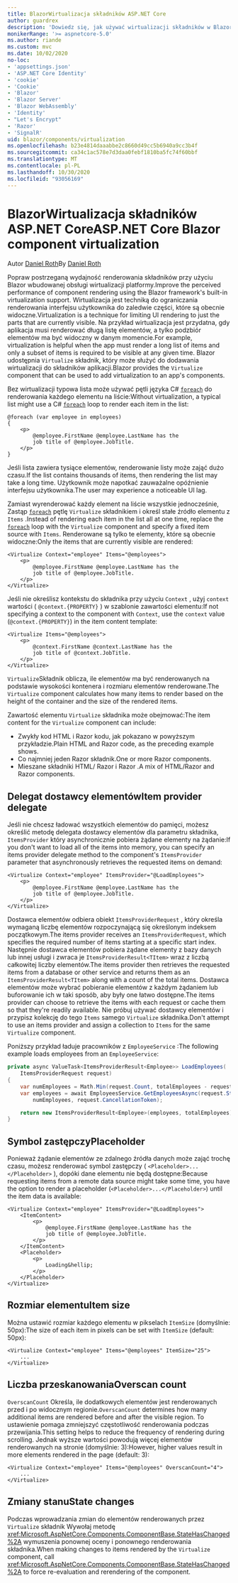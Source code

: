 ```yaml
---
title: BlazorWirtualizacja składników ASP.NET Core
author: guardrex
description: 'Dowiedz się, jak używać wirtualizacji składników w Blazor aplikacjach ASP.NET Core.'
monikerRange: '>= aspnetcore-5.0'
ms.author: riande
ms.custom: mvc
ms.date: 10/02/2020
no-loc:
- 'appsettings.json'
- 'ASP.NET Core Identity'
- 'cookie'
- 'Cookie'
- 'Blazor'
- 'Blazor Server'
- 'Blazor WebAssembly'
- 'Identity'
- "Let's Encrypt"
- 'Razor'
- 'SignalR'
uid: blazor/components/virtualization
ms.openlocfilehash: b23e4814daaabbe2c8660d49cc5b6940a9cc3b4f
ms.sourcegitcommit: ca34c1ac578e7d3daa0febf1810ba5fc74f60bbf
ms.translationtype: MT
ms.contentlocale: pl-PL
ms.lasthandoff: 10/30/2020
ms.locfileid: "93056169"
---
```

# <a name="aspnet-core-no-locblazor-component-virtualization"></a><span data-ttu-id="a621b-103">BlazorWirtualizacja składników ASP.NET Core</span><span class="sxs-lookup"><span data-stu-id="a621b-103">ASP.NET Core Blazor component virtualization</span></span>

<span data-ttu-id="a621b-104">Autor [Daniel Roth](https://github.com/danroth27)</span><span class="sxs-lookup"><span data-stu-id="a621b-104">By [Daniel Roth](https://github.com/danroth27)</span></span>

<span data-ttu-id="a621b-105">Popraw postrzeganą wydajność renderowania składników przy użyciu Blazor wbudowanej obsługi wirtualizacji platformy.</span><span class="sxs-lookup"><span data-stu-id="a621b-105">Improve the perceived performance of component rendering using the Blazor framework's built-in virtualization support.</span></span> <span data-ttu-id="a621b-106">Wirtualizacja jest techniką do ograniczania renderowania interfejsu użytkownika do zaledwie części, które są obecnie widoczne.</span><span class="sxs-lookup"><span data-stu-id="a621b-106">Virtualization is a technique for limiting UI rendering to just the parts that are currently visible.</span></span> <span data-ttu-id="a621b-107">Na przykład wirtualizacja jest przydatna, gdy aplikacja musi renderować długą listę elementów, a tylko podzbiór elementów ma być widoczny w danym momencie.</span><span class="sxs-lookup"><span data-stu-id="a621b-107">For example, virtualization is helpful when the app must render a long list of items and only a subset of items is required to be visible at any given time.</span></span> <span data-ttu-id="a621b-108">Blazor udostępnia `Virtualize` składnik, który może służyć do dodawania wirtualizacji do składników aplikacji.</span><span class="sxs-lookup"><span data-stu-id="a621b-108">Blazor provides the `Virtualize` component that can be used to add virtualization to an app's components.</span></span>

<span data-ttu-id="a621b-109">Bez wirtualizacji typowa lista może używać pętli języka C# [`foreach`](/dotnet/csharp/language-reference/keywords/foreach-in) do renderowania każdego elementu na liście:</span><span class="sxs-lookup"><span data-stu-id="a621b-109">Without virtualization, a typical list might use a C# [`foreach`](/dotnet/csharp/language-reference/keywords/foreach-in) loop to render each item in the list:</span></span>

```razor
@foreach (var employee in employees)
{
    <p>
        @employee.FirstName @employee.LastName has the 
        job title of @employee.JobTitle.
    </p>
}
```

<span data-ttu-id="a621b-110">Jeśli lista zawiera tysiące elementów, renderowanie listy może zająć dużo czasu.</span><span class="sxs-lookup"><span data-stu-id="a621b-110">If the list contains thousands of items, then rendering the list may take a long time.</span></span> <span data-ttu-id="a621b-111">Użytkownik może napotkać zauważalne opóźnienie interfejsu użytkownika.</span><span class="sxs-lookup"><span data-stu-id="a621b-111">The user may experience a noticeable UI lag.</span></span>

<span data-ttu-id="a621b-112">Zamiast wyrenderować każdy element na liście wszystkie jednocześnie, Zastąp [`foreach`](/dotnet/csharp/language-reference/keywords/foreach-in) pętlę `Virtualize` składnikiem i określ stałe źródło elementu z `Items` .</span><span class="sxs-lookup"><span data-stu-id="a621b-112">Instead of rendering each item in the list all at one time, replace the [`foreach`](/dotnet/csharp/language-reference/keywords/foreach-in) loop with the `Virtualize` component and specify a fixed item source with `Items`.</span></span> <span data-ttu-id="a621b-113">Renderowane są tylko te elementy, które są obecnie widoczne:</span><span class="sxs-lookup"><span data-stu-id="a621b-113">Only the items that are currently visible are rendered:</span></span>

```razor
<Virtualize Context="employee" Items="@employees">
    <p>
        @employee.FirstName @employee.LastName has the 
        job title of @employee.JobTitle.
    </p>
</Virtualize>
```

<span data-ttu-id="a621b-114">Jeśli nie określisz kontekstu do składnika przy użyciu `Context` , użyj `context` wartości ( `@context.{PROPERTY}` ) w szablonie zawartości elementu:</span><span class="sxs-lookup"><span data-stu-id="a621b-114">If not specifying a context to the component with `Context`, use the `context` value (`@context.{PROPERTY}`) in the item content template:</span></span>

```razor
<Virtualize Items="@employees">
    <p>
        @context.FirstName @context.LastName has the 
        job title of @context.JobTitle.
    </p>
</Virtualize>
```

<span data-ttu-id="a621b-115">`Virtualize`Składnik oblicza, ile elementów ma być renderowanych na podstawie wysokości kontenera i rozmiaru elementów renderowane.</span><span class="sxs-lookup"><span data-stu-id="a621b-115">The `Virtualize` component calculates how many items to render based on the height of the container and the size of the rendered items.</span></span>

<span data-ttu-id="a621b-116">Zawartość elementu `Virtualize` składnika może obejmować:</span><span class="sxs-lookup"><span data-stu-id="a621b-116">The item content for the `Virtualize` component can include:</span></span>

* <span data-ttu-id="a621b-117">Zwykły kod HTML i Razor kodu, jak pokazano w powyższym przykładzie.</span><span class="sxs-lookup"><span data-stu-id="a621b-117">Plain HTML and Razor code, as the preceding example shows.</span></span>
* <span data-ttu-id="a621b-118">Co najmniej jeden Razor składnik.</span><span class="sxs-lookup"><span data-stu-id="a621b-118">One or more Razor components.</span></span>
* <span data-ttu-id="a621b-119">Mieszane składniki HTML/ Razor i Razor .</span><span class="sxs-lookup"><span data-stu-id="a621b-119">A mix of HTML/Razor and Razor components.</span></span>

## <a name="item-provider-delegate"></a><span data-ttu-id="a621b-120">Delegat dostawcy elementów</span><span class="sxs-lookup"><span data-stu-id="a621b-120">Item provider delegate</span></span>

<span data-ttu-id="a621b-121">Jeśli nie chcesz ładować wszystkich elementów do pamięci, możesz określić metodę delegata dostawcy elementów dla parametru składnika, `ItemsProvider` który asynchronicznie pobiera żądane elementy na żądanie:</span><span class="sxs-lookup"><span data-stu-id="a621b-121">If you don't want to load all of the items into memory, you can specify an items provider delegate method to the component's `ItemsProvider` parameter that asynchronously retrieves the requested items on demand:</span></span>

```razor
<Virtualize Context="employee" ItemsProvider="@LoadEmployees">
    <p>
        @employee.FirstName @employee.LastName has the 
        job title of @employee.JobTitle.
    </p>
</Virtualize>
```

<span data-ttu-id="a621b-122">Dostawca elementów odbiera obiekt `ItemsProviderRequest` , który określa wymaganą liczbę elementów rozpoczynającą się określonym indeksem początkowym.</span><span class="sxs-lookup"><span data-stu-id="a621b-122">The items provider receives an `ItemsProviderRequest`, which specifies the required number of items starting at a specific start index.</span></span> <span data-ttu-id="a621b-123">Następnie dostawca elementów pobiera żądane elementy z bazy danych lub innej usługi i zwraca je `ItemsProviderResult<TItem>` wraz z liczbą całkowitej liczby elementów.</span><span class="sxs-lookup"><span data-stu-id="a621b-123">The items provider then retrieves the requested items from a database or other service and returns them as an `ItemsProviderResult<TItem>` along with a count of the total items.</span></span> <span data-ttu-id="a621b-124">Dostawca elementów może wybrać pobieranie elementów z każdym żądaniem lub buforowanie ich w taki sposób, aby były one łatwo dostępne.</span><span class="sxs-lookup"><span data-stu-id="a621b-124">The items provider can choose to retrieve the items with each request or cache them so that they're readily available.</span></span> <span data-ttu-id="a621b-125">Nie próbuj używać dostawcy elementów i przypisz kolekcję do tego `Items` samego `Virtualize` składnika.</span><span class="sxs-lookup"><span data-stu-id="a621b-125">Don't attempt to use an items provider and assign a collection to `Items` for the same `Virtualize` component.</span></span>

<span data-ttu-id="a621b-126">Poniższy przykład ładuje pracowników z `EmployeeService` :</span><span class="sxs-lookup"><span data-stu-id="a621b-126">The following example loads employees from an `EmployeeService`:</span></span>

```csharp
private async ValueTask<ItemsProviderResult<Employee>> LoadEmployees(
    ItemsProviderRequest request)
{
    var numEmployees = Math.Min(request.Count, totalEmployees - request.StartIndex);
    var employees = await EmployeesService.GetEmployeesAsync(request.StartIndex, 
        numEmployees, request.CancellationToken);

    return new ItemsProviderResult<Employee>(employees, totalEmployees);
}
```

## <a name="placeholder"></a><span data-ttu-id="a621b-127">Symbol zastępczy</span><span class="sxs-lookup"><span data-stu-id="a621b-127">Placeholder</span></span>

<span data-ttu-id="a621b-128">Ponieważ żądanie elementów ze zdalnego źródła danych może zająć trochę czasu, możesz renderować symbol zastępczy ( `<Placeholder>...</Placeholder>` ), dopóki dane elementu nie będą dostępne:</span><span class="sxs-lookup"><span data-stu-id="a621b-128">Because requesting items from a remote data source might take some time, you have the option to render a placeholder (`<Placeholder>...</Placeholder>`) until the item data is available:</span></span>

```razor
<Virtualize Context="employee" ItemsProvider="@LoadEmployees">
    <ItemContent>
        <p>
            @employee.FirstName @employee.LastName has the 
            job title of @employee.JobTitle.
        </p>
    </ItemContent>
    <Placeholder>
        <p>
            Loading&hellip;
        </p>
    </Placeholder>
</Virtualize>
```

## <a name="item-size"></a><span data-ttu-id="a621b-129">Rozmiar elementu</span><span class="sxs-lookup"><span data-stu-id="a621b-129">Item size</span></span>

<span data-ttu-id="a621b-130">Można ustawić rozmiar każdego elementu w pikselach `ItemSize` (domyślnie: 50px):</span><span class="sxs-lookup"><span data-stu-id="a621b-130">The size of each item in pixels can be set with `ItemSize` (default: 50px):</span></span>

```razor
<Virtualize Context="employee" Items="@employees" ItemSize="25">
    ...
</Virtualize>
```

## <a name="overscan-count"></a><span data-ttu-id="a621b-131">Liczba przeskanowania</span><span class="sxs-lookup"><span data-stu-id="a621b-131">Overscan count</span></span>

<span data-ttu-id="a621b-132">`OverscanCount` Określa, ile dodatkowych elementów jest renderowanych przed i po widocznym regionie.</span><span class="sxs-lookup"><span data-stu-id="a621b-132">`OverscanCount` determines how many additional items are rendered before and after the visible region.</span></span> <span data-ttu-id="a621b-133">To ustawienie pomaga zmniejszyć częstotliwość renderowania podczas przewijania.</span><span class="sxs-lookup"><span data-stu-id="a621b-133">This setting helps to reduce the frequency of rendering during scrolling.</span></span> <span data-ttu-id="a621b-134">Jednak wyższe wartości powodują więcej elementów renderowanych na stronie (domyślnie: 3):</span><span class="sxs-lookup"><span data-stu-id="a621b-134">However, higher values result in more elements rendered in the page (default: 3):</span></span>

```razor
<Virtualize Context="employee" Items="@employees" OverscanCount="4">
    ...
</Virtualize>
```

## <a name="state-changes"></a><span data-ttu-id="a621b-135">Zmiany stanu</span><span class="sxs-lookup"><span data-stu-id="a621b-135">State changes</span></span>

<span data-ttu-id="a621b-136">Podczas wprowadzania zmian do elementów renderowanych przez `Virtualize` składnik Wywołaj metodę <xref:Microsoft.AspNetCore.Components.ComponentBase.StateHasChanged%2A> wymuszenia ponownej oceny i ponownego renderowania składnika.</span><span class="sxs-lookup"><span data-stu-id="a621b-136">When making changes to items rendered by the `Virtualize` component, call <xref:Microsoft.AspNetCore.Components.ComponentBase.StateHasChanged%2A> to force re-evaluation and rerendering of the component.</span></span>

